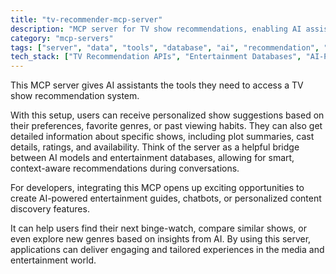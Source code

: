 ```yaml
---
title: "tv-recommender-mcp-server"
description: "MCP server for TV show recommendations, enabling AI assistants to fetch personalized suggestions and show details."
category: "mcp-servers"
tags: ["server", "data", "tools", "database", "ai", "recommendation", "entertainment", "personalization"]
tech_stack: ["TV Recommendation APIs", "Entertainment Databases", "AI-Powered Content Discovery", "Chatbot Integration", "User Preference Analysis"]
---
```


This MCP server gives AI assistants the tools they need to access a TV show recommendation system. 

With this setup, users can receive personalized show suggestions based on their preferences, favorite genres, or past viewing habits. They can also get detailed information about specific shows, including plot summaries, cast details, ratings, and availability. Think of the server as a helpful bridge between AI models and entertainment databases, allowing for smart, context-aware recommendations during conversations.

For developers, integrating this MCP opens up exciting opportunities to create AI-powered entertainment guides, chatbots, or personalized content discovery features. 

It can help users find their next binge-watch, compare similar shows, or even explore new genres based on insights from AI. By using this server, applications can deliver engaging and tailored experiences in the media and entertainment world.